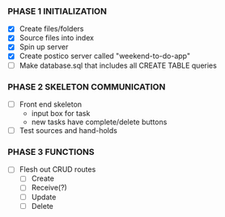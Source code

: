 ### PHASE 1 INITIALIZATION
- [x] Create files/folders
- [x] Source files into index
- [x] Spin up server
- [x] Create postico server called "weekend-to-do-app"
- [ ] Make database.sql that includes all CREATE TABLE queries

### PHASE 2 SKELETON COMMUNICATION
- [ ] Front end skeleton
    - input box for task
    - new tasks have complete/delete buttons
- [ ] Test sources and hand-holds

### PHASE 3 FUNCTIONS
- [ ] Flesh out CRUD routes
    - [ ] Create
    - [ ] Receive(?)
    - [ ] Update
    - [ ] Delete